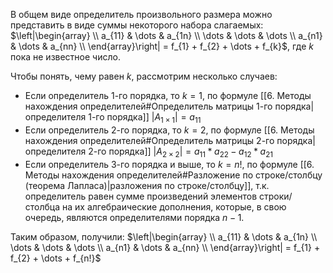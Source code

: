 В общем виде определитель произвольного размера можно представить в виде суммы некоторого набора слагаемых:
$\left|\begin{array} \\ a_{11} & \dots & a_{1n} \\ \dots & \dots & \dots \\ a_{n1} & \dots & a_{nn} \\ \end{array}\right| = f_{1} + f_{2} + \dots + f_{k}$, где $k$ пока не известное число.

Чтобы понять, чему равен $k$, рассмотрим несколько случаев:
- Если определитель 1-го порядка, то $k = 1$, по формуле [[6. Методы нахождения определителей#Определитель матрицы 1-го порядка|определителя 1-го порядка]]
  $|A_{1 \times 1}| = a_{11}$
- Если определитель 2-го порядка, то $k=2$, по формуле [[6. Методы нахождения определителей#Определитель матрицы 2-го порядка|определителя 2-го порядка]]
  $|A_{2 \times 2}| = a_{11}*a_{22} - a_{12}*a_{21}$
- Если определитель 3-го порядка и выше, то $k = n!$, по формуле [[6. Методы нахождения определителей#Разложение по строке/столбцу (теорема Лапласа)|разложения по строке/столбцу]], т.к. определитель равен сумме произведений элементов строки/столбца на их алгебраические дополнения, которые, в свою очередь, являются определителями порядка $n-1$.

Таким образом, получили:
$\left|\begin{array} \\ a_{11} & \dots & a_{1n} \\ \dots & \dots & \dots \\ a_{n1} & \dots & a_{nn} \\ \end{array}\right| = f_{1} + f_{2} + \dots + f_{n!}$
